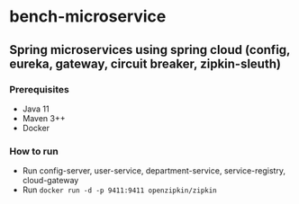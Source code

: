 # bench-microservice

## Spring microservices using spring cloud (config, eureka, gateway, circuit breaker, zipkin-sleuth)

### Prerequisites
- Java 11
- Maven 3++
- Docker

### How to run
- Run config-server, user-service, department-service, service-registry, cloud-gateway
- Run `docker run -d -p 9411:9411 openzipkin/zipkin`
